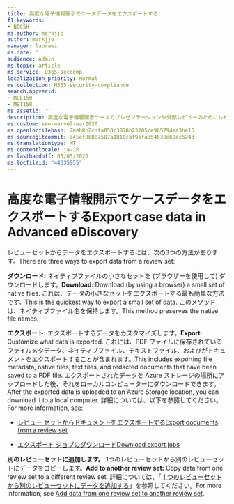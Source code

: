 ```yaml
---
title: 高度な電子情報開示でケースデータをエクスポートする
f1.keywords:
- NOCSH
ms.author: markjjo
author: markjjo
manager: laurawi
ms.date: ''
audience: Admin
ms.topic: article
ms.service: O365-seccomp
localization_priority: Normal
ms.collection: M365-security-compliance
search.appverid:
- MOE150
- MET150
ms.assetid: ''
description: 高度な電子情報開示ケースでプレゼンテーションや外部レビューのためにレビューセットからコンテンツをエクスポートまたはダウンロードする方法について説明します。
ms.custom: seo-marvel-mar2020
ms.openlocfilehash: 2aeb8b2cdfa850c3878b23205ce965794ea3be15
ms.sourcegitcommit: a45cf8b887587a1810caf9afa354638e68ec5243
ms.translationtype: MT
ms.contentlocale: ja-JP
ms.lasthandoff: 05/05/2020
ms.locfileid: "44035955"
---
```

# <a name="export-case-data-in-advanced-ediscovery"></a><span data-ttu-id="736de-103">高度な電子情報開示でケースデータをエクスポートする</span><span class="sxs-lookup"><span data-stu-id="736de-103">Export case data in Advanced eDiscovery</span></span>

<span data-ttu-id="736de-104">レビューセットからデータをエクスポートするには、次の3つの方法があります。</span><span class="sxs-lookup"><span data-stu-id="736de-104">There are three ways to export data from a review set:</span></span>

<span data-ttu-id="736de-105">**ダウンロード:** ネイティブファイルの小さなセットを (ブラウザーを使用して) ダウンロードします。</span><span class="sxs-lookup"><span data-stu-id="736de-105">**Download:** Download (by using a browser) a small set of native files.</span></span> <span data-ttu-id="736de-106">これは、データの小さなセットをエクスポートする最も簡単な方法です。</span><span class="sxs-lookup"><span data-stu-id="736de-106">This is the quickest way to export a small set of data.</span></span> <span data-ttu-id="736de-107">このメソッドは、ネイティブファイル名を保持します。</span><span class="sxs-lookup"><span data-stu-id="736de-107">This method preserves the native file names.</span></span>

<span data-ttu-id="736de-108">**エクスポート:** エクスポートするデータをカスタマイズします。</span><span class="sxs-lookup"><span data-stu-id="736de-108">**Export:** Customize what data is exported.</span></span> <span data-ttu-id="736de-109">これには、PDF ファイルに保存されているファイルメタデータ、ネイティブファイル、テキストファイル、およびがドキュメントをエクスポートすることが含まれます。</span><span class="sxs-lookup"><span data-stu-id="736de-109">This includes exporting file metadata, native files, text files, and redacted documents that have been saved to a PDF file.</span></span> <span data-ttu-id="736de-110">エクスポートされたデータを Azure ストレージの場所にアップロードした後、それをローカルコンピューターにダウンロードできます。</span><span class="sxs-lookup"><span data-stu-id="736de-110">After the exported data is uploaded to an Azure Storage location, you can download it to a local computer.</span></span> <span data-ttu-id="736de-111">詳細については、以下を参照してください。</span><span class="sxs-lookup"><span data-stu-id="736de-111">For more information, see:</span></span> 

   - [<span data-ttu-id="736de-112">レビュー セットからドキュメントをエクスポートする</span><span class="sxs-lookup"><span data-stu-id="736de-112">Export documents from a review set</span></span>](export-documents-from-review-set.md)

   - [<span data-ttu-id="736de-113">エクスポート ジョブのダウンロード</span><span class="sxs-lookup"><span data-stu-id="736de-113">Download export jobs</span></span>](download-export-jobs.md)

<span data-ttu-id="736de-114">**別のレビューセットに追加します。** 1つのレビューセットから別のレビューセットにデータをコピーします。</span><span class="sxs-lookup"><span data-stu-id="736de-114">**Add to another review set:** Copy data from one review set to a different review set.</span></span> <span data-ttu-id="736de-115">詳細については、「 [1 つのレビューセットから別のレビューセットにデータを追加する](add-data-to-review-set-from-another-review-set.md)」を参照してください。</span><span class="sxs-lookup"><span data-stu-id="736de-115">For more information, see [Add data from one review set to another review set](add-data-to-review-set-from-another-review-set.md).</span></span> 

